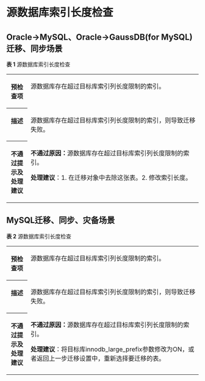 # 源数据库索引长度检查<a name="drs_03_042"></a>

## Oracle-\>MySQL、Oracle-\>GaussDB\(for MySQL\)迁移、同步场景<a name="section636201512820"></a>

**表 1**  源数据库索引长度检查

<a name="table1286312219628"></a>
<table><tbody><tr id="row1333815319628"><th class="firstcol" valign="top" width="11%" id="mcps1.2.3.1.1"><p id="p16418526191940"><a name="p16418526191940"></a><a name="p16418526191940"></a><strong id="b13549013191940"><a name="b13549013191940"></a><a name="b13549013191940"></a>预检查项</strong></p>
</th>
<td class="cellrowborder" valign="top" width="89%" headers="mcps1.2.3.1.1 "><p id="p59157410191053"><a name="p59157410191053"></a><a name="p59157410191053"></a>源数据库存在超过目标库索引列长度限制的索引。</p>
</td>
</tr>
<tr id="row59198819628"><th class="firstcol" valign="top" width="11%" id="mcps1.2.3.2.1"><p id="p12227812191940"><a name="p12227812191940"></a><a name="p12227812191940"></a><strong id="b42941445191940"><a name="b42941445191940"></a><a name="b42941445191940"></a>描述</strong></p>
</th>
<td class="cellrowborder" valign="top" width="89%" headers="mcps1.2.3.2.1 "><p id="p2174934014558"><a name="p2174934014558"></a><a name="p2174934014558"></a>源数据库存在超过目标库索引列长度限制的索引，则导致迁移失败。</p>
</td>
</tr>
<tr id="row5971331319628"><th class="firstcol" valign="top" width="11%" id="mcps1.2.3.3.1"><p id="p31582987191940"><a name="p31582987191940"></a><a name="p31582987191940"></a><strong id="b15811431191940"><a name="b15811431191940"></a><a name="b15811431191940"></a>不通过提示及<strong id="b117671048113514"><a name="b117671048113514"></a><a name="b117671048113514"></a>处理建议</strong></strong></p>
</th>
<td class="cellrowborder" valign="top" width="89%" headers="mcps1.2.3.3.1 "><p id="p1922623283013"><a name="p1922623283013"></a><a name="p1922623283013"></a><strong id="b839165483018"><a name="b839165483018"></a><a name="b839165483018"></a>不通过原因：</strong>源数据库存在超过目标库索引列长度限制的索引。</p>
<p id="p7398373485"><a name="p7398373485"></a><a name="p7398373485"></a><strong id="b17206281884"><a name="b17206281884"></a><a name="b17206281884"></a>处理建议</strong>：1. 在迁移对象中去除这张表。2. 修改索引长度。</p>
</td>
</tr>
</tbody>
</table>

## MySQL迁移、同步、灾备场景<a name="section59611837184514"></a>

**表 2**  源数据库索引长度检查

<a name="table129611037124517"></a>
<table><tbody><tr id="row12962143784518"><th class="firstcol" valign="top" width="11%" id="mcps1.2.3.1.1"><p id="p5962237104518"><a name="p5962237104518"></a><a name="p5962237104518"></a><strong id="b14962153724516"><a name="b14962153724516"></a><a name="b14962153724516"></a>预检查项</strong></p>
</th>
<td class="cellrowborder" valign="top" width="89%" headers="mcps1.2.3.1.1 "><p id="p129621137174518"><a name="p129621137174518"></a><a name="p129621137174518"></a>源数据库存在超过目标库索引列长度限制的索引。</p>
</td>
</tr>
<tr id="row13962133711456"><th class="firstcol" valign="top" width="11%" id="mcps1.2.3.2.1"><p id="p11962153794515"><a name="p11962153794515"></a><a name="p11962153794515"></a><strong id="b1596273719451"><a name="b1596273719451"></a><a name="b1596273719451"></a>描述</strong></p>
</th>
<td class="cellrowborder" valign="top" width="89%" headers="mcps1.2.3.2.1 "><p id="p129629372451"><a name="p129629372451"></a><a name="p129629372451"></a>源数据库存在超过目标库索引列长度限制的索引，则导致迁移失败。</p>
</td>
</tr>
<tr id="row12962153774511"><th class="firstcol" valign="top" width="11%" id="mcps1.2.3.3.1"><p id="p7962137194514"><a name="p7962137194514"></a><a name="p7962137194514"></a><strong id="b596223744516"><a name="b596223744516"></a><a name="b596223744516"></a>不通过提示及<strong id="b139621137194510"><a name="b139621137194510"></a><a name="b139621137194510"></a>处理建议</strong></strong></p>
</th>
<td class="cellrowborder" valign="top" width="89%" headers="mcps1.2.3.3.1 "><p id="p7962113710452"><a name="p7962113710452"></a><a name="p7962113710452"></a><strong id="b159627377459"><a name="b159627377459"></a><a name="b159627377459"></a>不通过原因：</strong>源数据库存在超过目标库索引列长度限制的索引。</p>
<p id="p5962173724513"><a name="p5962173724513"></a><a name="p5962173724513"></a><strong id="b1596243715454"><a name="b1596243715454"></a><a name="b1596243715454"></a>处理建议</strong>：将目标库innodb_large_prefix参数修改为ON，或者返回上一步迁移设置中，重新选择要迁移的表。</p>
</td>
</tr>
</tbody>
</table>

